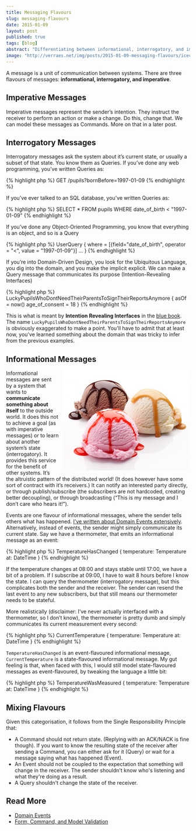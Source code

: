 ```yaml
---
title: Messaging Flavours
slug: messaging-flavours
date: 2015-01-09
layout: post
published: true
tags: [blog]
abstract: "Differentiating between informational, interrogatory, and imperative messages, and keeping them nicely separated."
image: "http://verraes.net/img/posts/2015-01-09-messaging-flavours/icecream.jpg"
---
```



A message is a unit of communication between systems. There are three flavours of messages: **informational, interrogatory, and imperative**. 


## Imperative Messages

Imperative messages represent the sender’s intention. They instruct the receiver to perform an action or make a change. Do this, change that. We can model these messages as Commands. More on that in a later post.

## Interrogatory Messages

Interrogatory messages ask the system about it’s current state, or usually a subset of that state. You know them as Queries. If you’ve done any web programming, you’ve written Queries as:
 
{% highlight php %}
GET /pupils?bornBefore=1997-01-09
{% endhighlight %}

If you’ve ever talked to an SQL database, you’ve written Queries as:

{% highlight php %}
SELECT * FROM pupils WHERE date_of_birth < "1997-01-09"
{% endhighlight %}

If you’ve done any Object-Oriented Programming, you know that everything is an object, and so is a Query

{% highlight php %}
UserQuery { 
    where = [{field="date_of_birth", operator = "<", value = "1997-01-09"}] 
    ... 
}
{% endhighlight %}

If you’re into Domain-Driven Design, you look for the Ubiquitous Language,  you dig into the domain, and you make the implicit explicit. We can make a Query message that communicates its purpose (Intention-Revealing Interfaces)

{% highlight php %}
LuckyPupilsWhoDontNeedTheirParentsToSignTheirReportsAnymore { 
    asOf = now() 
    age_of_consent = 18 
}
{% endhighlight %}

This is what is meant by **Intention Revealing Interfaces** in the [blue book](http://www.amazon.com/gp/product/0321125215/ref=as_li_tl?ie=UTF8&camp=1789&creative=390957&creativeASIN=0321125215&linkCode=as2&tag=verraesnet-20&linkId=JK4IHA2DQIYZB5ZR). The name `LuckyPupilsWhoDontNeedTheirParentsToSignTheirReportsAnymore` is obviously exaggerated to make a point. You'll have to admit that at least now, you've learned something about the domain that was tricky to infer from the previous examples.

## Informational Messages

<img style="float:right;margin-left: 10px" src="/img/posts/2015-01-09-messaging-flavours/icecream-small.jpg" alt="Ice Cream Flavours">

Informational messages are sent by a system that wants to **communicate something about itself** to the outside world. It does this not to achieve a goal (as with imperative messages) or to learn about another system’s state (interrogatory). It provides this service for the benefit of other systems. It’s the altruistic pattern of the distributed world! (It does however have some sort of contract with it’s receivers.) It can notify an interested party directly, or through publish/subscribe (the subscribers are not hardcoded, creating better decoupling), or through broadcasting (“This is my message and I don’t care who hears it!”). 

Events are one flavour of informational messages, where the sender tells others what has happened. [I’ve written about Domain Events extensively](/2014/11/domain-events/). Alternatively, instead of events, the sender might simply communicate its current state. Say we have a thermometer, that emits an informational message as an event:

{% highlight php %}
TemperatureHasChanged { 
    temperature: Temperature
    at: DateTime 
}
{% endhighlight %}

If the temperature changes at 08:00 and stays stable until 17:00, we have a bit of a problem. If I subscribe at 09:00, I have to wait 8 hours before I know the state. I can query the thermometer (interrogatory message), but this complicates both the sender and the receiver. The sender can resend the last event to any new subscribers, but that still means our thermometer needs to be stateful. 

More realistically (disclaimer: I’ve never actually interfaced with a thermometer, so I don’t know), the thermometer is pretty dumb and simply communicates its current measurement every second: 

{% highlight php %}
CurrentTemperature { 
    temperature: Temperature
    at: DateTime 
}
{% endhighlight %}

`TemperatureHasChanged` is an event-flavoured informational message, `CurrentTemperature` is a state-flavoured informational message. My gut feeling is that, when faced with this, I would still model state-flavoured messages as event-flavoured, by tweaking the language a little bit:

{% highlight php %}
TemperatureWasMeasured {
    temperature: Temperature
    at: DateTime 
}
{% endhighlight %}

## Mixing Flavours

Given this categorisation, it follows from the Single Responsibility Principle that: 

- A Command should not return state. (Replying with an ACK/NACK is fine though). If you want to know the resulting state of the receiver after sending a Command, you can either ask for it (Query) or wait for a message saying what has happened (Event).
- An Event should not be coupled to the expectation that something will change in the receiver. The sender shouldn't know who's listening and what they're doing as a result. 
- A Query shouldn't change the state of the receiver. 


## Read More

- [Domain Events](/2014/11/domain-events/)
- [Form, Command, and Model Validation](/2015/02/form-command-model-validation/)
